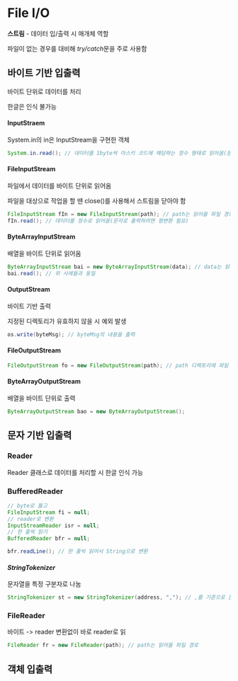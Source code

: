 # File I/O
**스트림** - 데이터 입/출력 시 매개체 역할

파일이 없는 경우를 대비해 *try/catch*문을 주로 사용함
## 바이트 기반 입출력
바이트 단위로 데이터를 처리

한글은 인식 불가능
#### InputStraem
System.in의 in은 InputStream을 구현한 객체
```java
System.in.read(); // 데이터를 1byte씩 아스키 코드에 해당하는 정수 형태로 읽어옴(문자로 출력하려면 형변환 필요)
```
#### FileInputStream
파일에서 데이터를 바이트 단위로 읽어옴

파일을 대상으로 작업을 할 땐 close()를 사용해서 스트림을 닫아야 함
```java
FileInputStream fIn = new FileInputStream(path); // path는 읽어올 파일 경로
fIn.read(); // 데이터를 정수로 읽어옴(문자로 출력하려면 형변환 필요)
```
#### ByteArrayInputStream
배열을 바이트 단위로 읽어옴
```java
ByteArrayInputStream bai = new ByteArrayInputStream(data); // data는 읽어올 배열
bai.read(); // 위 사례들과 동일
```
#### OutputStream
바이트 기반 출력

지정된 디렉토리가 유효하지 않을 시 예외 발생
```java
os.write(byteMsg); // byteMsg의 내용을 출력
```
#### FileOutputStream
```java
FileOutputStream fo = new FileOutputStream(path); // path 디렉토리에 파일 생성
```
#### ByteArrayOutputStream
배열을 바이트 단위로 출력
```java
ByteArrayOutputStream bao = new ByteArrayOutputStream();
```
## 문자 기반 입출력
### Reader
Reader 클래스로 데이터를 처리할 시 한글 인식 가능
### BufferedReader
```java
// byte로 뚫고
FileInputStream fi = null;
// reader로 변환
InputStreamReader isr = null;
// 한 줄씩 읽기 
BufferedReader bfr = null;

bfr.readLine(); // 한 줄씩 읽어서 String으로 변환
```
#### *StringTokenizer*
문자열을 특정 구분자로 나눔
```java
StringTokenizer st = new StringTokenizer(address, ","); // ,를 기준으로 문자열을 나눔
```
### FileReader
바이트 -> reader 변환없이 바로 reader로 읽
```java
FileReader fr = new FileReader(path); // path는 읽어올 파일 경로
```
## 객체 입출력
